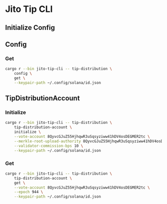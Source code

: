 # Jito Tip CLI

## Initialize Config

## Config

### Get

```bash
cargo r --bin jito-tip-cli -- tip-distribution \
    config \
    get \
    --keypair-path ~/.config/solana/id.json
```

## TipDistributionAccount

### Initialize

```bash
cargo r --bin jito-tip-cli -- tip-distribution \
    tip-distribution-account \
    initialize \
    --vote-account 8QyvcGJuZ55HjhqwR3uSqsyziww41hDV4osDEGMER2tc \
    --merkle-root-upload-authority 8QyvcGJuZ55HjhqwR3uSqsyziww41hDV4osDEGMER2tc \
    --validator-commission-bps 10 \
    --keypair-path ~/.config/solana/id.json
```

### Get

```bash
cargo r --bin jito-tip-cli -- tip-distribution \
    tip-distribution-account \
    get \
    --vote-account 8QyvcGJuZ55HjhqwR3uSqsyziww41hDV4osDEGMER2tc \
    --epoch 944 \
    --keypair-path ~/.config/solana/id.json
```

